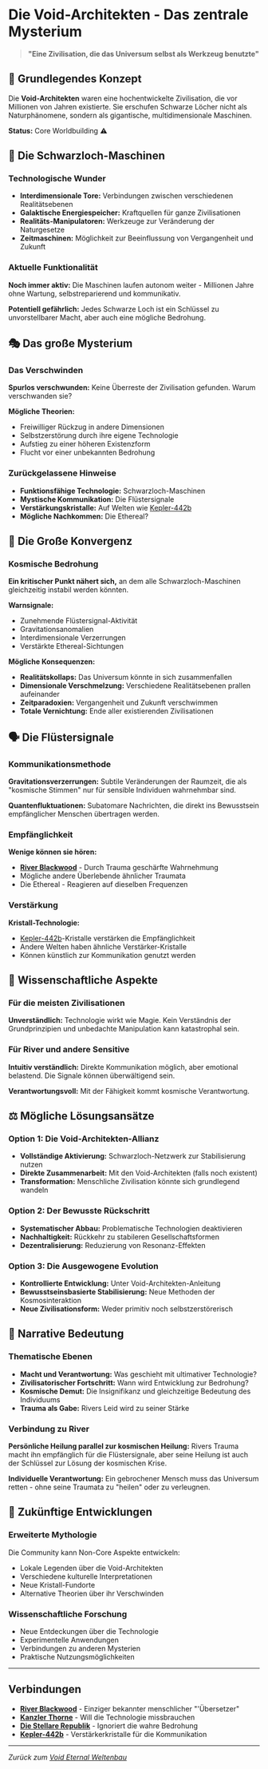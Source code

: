 # Die Void-Architekten - Das zentrale Mysterium

> **"Eine Zivilisation, die das Universum selbst als Werkzeug benutzte"**

## 🌌 Grundlegendes Konzept

Die **Void-Architekten** waren eine hochentwickelte Zivilisation, die vor Millionen von Jahren existierte. Sie erschufen Schwarze Löcher nicht als Naturphänomene, sondern als gigantische, multidimensionale Maschinen.

**Status:** Core Worldbuilding ⚠️

## 🔧 Die Schwarzloch-Maschinen

### Technologische Wunder
- **Interdimensionale Tore:** Verbindungen zwischen verschiedenen Realitätsebenen
- **Galaktische Energiespeicher:** Kraftquellen für ganze Zivilisationen
- **Realitäts-Manipulatoren:** Werkzeuge zur Veränderung der Naturgesetze
- **Zeitmaschinen:** Möglichkeit zur Beeinflussung von Vergangenheit und Zukunft

### Aktuelle Funktionalität
**Noch immer aktiv:** Die Maschinen laufen autonom weiter - Millionen Jahre ohne Wartung, selbstreparierend und kommunikativ.

**Potentiell gefährlich:** Jedes Schwarze Loch ist ein Schlüssel zu unvorstellbarer Macht, aber auch eine mögliche Bedrohung.

## 🎭 Das große Mysterium

### Das Verschwinden
**Spurlos verschwunden:** Keine Überreste der Zivilisation gefunden. Warum verschwanden sie?

**Mögliche Theorien:**
- Freiwilliger Rückzug in andere Dimensionen
- Selbstzerstörung durch ihre eigene Technologie
- Aufstieg zu einer höheren Existenzform
- Flucht vor einer unbekannten Bedrohung

### Zurückgelassene Hinweise
- **Funktionsfähige Technologie:** Schwarzloch-Maschinen
- **Mystische Kommunikation:** Die Flüstersignale
- **Verstärkungskristalle:** Auf Welten wie [Kepler-442b](./Kepler-442b.md)
- **Mögliche Nachkommen:** Die Ethereal?

## 🔮 Die Große Konvergenz

### Kosmische Bedrohung
**Ein kritischer Punkt nähert sich,** an dem alle Schwarzloch-Maschinen gleichzeitig instabil werden könnten.

**Warnsignale:**
- Zunehmende Flüstersignal-Aktivität
- Gravitationsanomalien
- Interdimensionale Verzerrungen
- Verstärkte Ethereal-Sichtungen

**Mögliche Konsequenzen:**
- **Realitätskollaps:** Das Universum könnte in sich zusammenfallen
- **Dimensionale Verschmelzung:** Verschiedene Realitätsebenen prallen aufeinander
- **Zeitparadoxien:** Vergangenheit und Zukunft verschwimmen
- **Totale Vernichtung:** Ende aller existierenden Zivilisationen

## 🗣️ Die Flüstersignale

### Kommunikationsmethode
**Gravitationsverzerrungen:** Subtile Veränderungen der Raumzeit, die als "kosmische Stimmen" nur für sensible Individuen wahrnehmbar sind.

**Quantenfluktuationen:** Subatomare Nachrichten, die direkt ins Bewusstsein empfänglicher Menschen übertragen werden.

### Empfänglichkeit
**Wenige können sie hören:**
- **[River Blackwood](../characters/River-Blackwood.md)** - Durch Trauma geschärfte Wahrnehmung
- Mögliche andere Überlebende ähnlicher Traumata
- Die Ethereal - Reagieren auf dieselben Frequenzen

### Verstärkung
**Kristall-Technologie:**
- [Kepler-442b](./Kepler-442b.md)-Kristalle verstärken die Empfänglichkeit
- Andere Welten haben ähnliche Verstärker-Kristalle
- Können künstlich zur Kommunikation genutzt werden

## 🔬 Wissenschaftliche Aspekte

### Für die meisten Zivilisationen
**Unverständlich:** Technologie wirkt wie Magie. Kein Verständnis der Grundprinzipien und unbedachte Manipulation kann katastrophal sein.

### Für River und andere Sensitive
**Intuitiv verständlich:** Direkte Kommunikation möglich, aber emotional belastend. Die Signale können überwältigend sein.

**Verantwortungsvoll:** Mit der Fähigkeit kommt kosmische Verantwortung.

## ⚖️ Mögliche Lösungsansätze

### Option 1: Die Void-Architekten-Allianz
- **Vollständige Aktivierung:** Schwarzloch-Netzwerk zur Stabilisierung nutzen
- **Direkte Zusammenarbeit:** Mit den Void-Architekten (falls noch existent)
- **Transformation:** Menschliche Zivilisation könnte sich grundlegend wandeln

### Option 2: Der Bewusste Rückschritt
- **Systematischer Abbau:** Problematische Technologien deaktivieren
- **Nachhaltigkeit:** Rückkehr zu stabileren Gesellschaftsformen
- **Dezentralisierung:** Reduzierung von Resonanz-Effekten

### Option 3: Die Ausgewogene Evolution
- **Kontrollierte Entwicklung:** Unter Void-Architekten-Anleitung
- **Bewusstseinsbasierte Stabilisierung:** Neue Methoden der Kosmosinteraktion
- **Neue Zivilisationsform:** Weder primitiv noch selbstzerstörerisch

## 🌟 Narrative Bedeutung

### Thematische Ebenen
- **Macht und Verantwortung:** Was geschieht mit ultimativer Technologie?
- **Zivilisatorischer Fortschritt:** Wann wird Entwicklung zur Bedrohung?
- **Kosmische Demut:** Die Insignifikanz und gleichzeitige Bedeutung des Individuums
- **Trauma als Gabe:** Rivers Leid wird zu seiner Stärke

### Verbindung zu River
**Persönliche Heilung parallel zur kosmischen Heilung:** Rivers Trauma macht ihn empfänglich für die Flüstersignale, aber seine Heilung ist auch der Schlüssel zur Lösung der kosmischen Krise.

**Individuelle Verantwortung:** Ein gebrochener Mensch muss das Universum retten - ohne seine Traumata zu "heilen" oder zu verleugnen.

## 🔮 Zukünftige Entwicklungen

### Erweiterte Mythologie
Die Community kann Non-Core Aspekte entwickeln:
- Lokale Legenden über die Void-Architekten
- Verschiedene kulturelle Interpretationen
- Neue Kristall-Fundorte
- Alternative Theorien über ihr Verschwinden

### Wissenschaftliche Forschung
- Neue Entdeckungen über die Technologie
- Experimentelle Anwendungen
- Verbindungen zu anderen Mysterien
- Praktische Nutzungsmöglichkeiten

---

## Verbindungen

- **[River Blackwood](../characters/River-Blackwood.md)** - Einziger bekannter menschlicher "'Übersetzer"
- **[Kanzler Thorne](../characters/Kanzler-Thorne.md)** - Will die Technologie missbrauchen
- **[Die Stellare Republik](./Die-Stellare-Republik.md)** - Ignoriert die wahre Bedrohung
- **[Kepler-442b](./Kepler-442b.md)** - Verstärkerkristalle für die Kommunikation

---

*Zurück zum [Void Eternal Weltenbau](../Void-Eternal-Worldbuilding.md)*